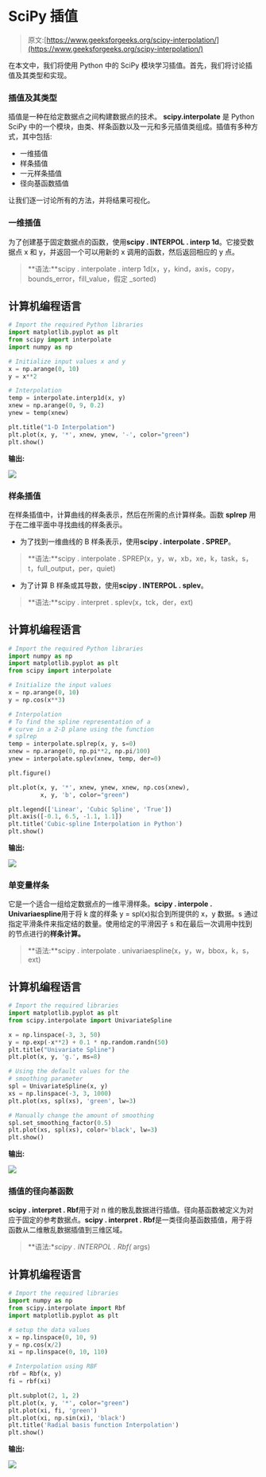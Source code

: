 # SciPy 插值

> 原文:[https://www.geeksforgeeks.org/scipy-interpolation/](https://www.geeksforgeeks.org/scipy-interpolation/)

在本文中，我们将使用 Python 中的 SciPy 模块学习插值。首先，我们将讨论插值及其类型和实现。

### 插值及其类型

插值是一种在给定数据点之间构建数据点的技术。 **scipy.interpolate** 是 Python SciPy 中的一个模块，由类、样条函数以及一元和多元插值类组成。插值有多种方式，其中包括:

*   一维插值
*   样条插值
*   一元样条插值
*   径向基函数插值

让我们逐一讨论所有的方法，并将结果可视化。

### 一维插值

为了创建基于固定数据点的函数，使用**scipy . INTERPOL . interp 1d**。它接受数据点 x 和 y，并返回一个可以用新的 x 调用的函数，然后返回相应的 y 点。

> **语法:**scipy . interpolate . interp 1d(x，y，kind，axis，copy，bounds_error，fill_value，假定 _sorted)

## 计算机编程语言

```py
# Import the required Python libraries
import matplotlib.pyplot as plt
from scipy import interpolate
import numpy as np

# Initialize input values x and y
x = np.arange(0, 10)
y = x**2

# Interpolation
temp = interpolate.interp1d(x, y)
xnew = np.arange(0, 9, 0.2)
ynew = temp(xnew)

plt.title("1-D Interpolation")
plt.plot(x, y, '*', xnew, ynew, '-', color="green")
plt.show()
```

**输出:**

![](img/dfb34c3809c6a2e4b70905fc2f9cac90.png)

### 样条插值

在样条插值中，计算曲线的样条表示，然后在所需的点计算样条。函数 **splrep** 用于在二维平面中寻找曲线的样条表示。

*   为了找到一维曲线的 B 样条表示，使用**scipy . interpolate . SPREP**。

> **语法:**scipy . interpolate . SPREP(x，y，w，xb，xe，k，task，s，t，full_output，per，quiet)

*   为了计算 B 样条或其导数，使用**scipy . INTERPOL . splev**。

> **语法:**scipy . interpret . splev(x，tck，der，ext)

## 计算机编程语言

```py
# Import the required Python libraries
import numpy as np
import matplotlib.pyplot as plt
from scipy import interpolate

# Initialize the input values
x = np.arange(0, 10)
y = np.cos(x**3)

# Interpolation
# To find the spline representation of a 
# curve in a 2-D plane using the function 
# splrep
temp = interpolate.splrep(x, y, s=0)
xnew = np.arange(0, np.pi**2, np.pi/100)
ynew = interpolate.splev(xnew, temp, der=0)

plt.figure()

plt.plot(x, y, '*', xnew, ynew, xnew, np.cos(xnew),
         x, y, 'b', color="green")

plt.legend(['Linear', 'Cubic Spline', 'True'])
plt.axis([-0.1, 6.5, -1.1, 1.1])
plt.title('Cubic-spline Interpolation in Python')
plt.show()
```

**输出:**

![](img/0c15c469fd1b3d4c29866293acf9c98e.png)

### 单变量样条

它是一个适合一组给定数据点的一维平滑样条。**scipy . interpole . Univariaespline**用于将 k 度的样条 y = spl(x)拟合到所提供的 x，y 数据。s 通过指定平滑条件来指定结的数量。使用给定的平滑因子 s 和在最后一次调用中找到的节点进行的**样条计算。**

> **语法:**scipy . interpolate . univariaespline(x，y，w，bbox，k，s，ext)

## 计算机编程语言

```py
# Import the required libraries
import matplotlib.pyplot as plt
from scipy.interpolate import UnivariateSpline

x = np.linspace(-3, 3, 50)
y = np.exp(-x**2) + 0.1 * np.random.randn(50)
plt.title("Univariate Spline")
plt.plot(x, y, 'g.', ms=8)

# Using the default values for the 
# smoothing parameter
spl = UnivariateSpline(x, y)
xs = np.linspace(-3, 3, 1000)
plt.plot(xs, spl(xs), 'green', lw=3)

# Manually change the amount of smoothing
spl.set_smoothing_factor(0.5)
plt.plot(xs, spl(xs), color='black', lw=3)
plt.show()
```

**输出:**

![](img/4ad205c4bdbd7db0e3445d8f7ef04a39.png)

### 插值的径向基函数

**scipy . interpret . Rbf**用于对 n 维的散乱数据进行插值。径向基函数被定义为对应于固定的参考数据点。**scipy . interpret . Rbf**是一类径向基函数插值，用于将函数从二维散乱数据插值到三维区域。

> **语法:**scipy . INTERPOL . Rbf(* args)

## 计算机编程语言

```py
# Import the required libraries
import numpy as np
from scipy.interpolate import Rbf
import matplotlib.pyplot as plt

# setup the data values
x = np.linspace(0, 10, 9)
y = np.cos(x/2)
xi = np.linspace(0, 10, 110)

# Interpolation using RBF
rbf = Rbf(x, y)
fi = rbf(xi)

plt.subplot(2, 1, 2)
plt.plot(x, y, '*', color="green")
plt.plot(xi, fi, 'green')
plt.plot(xi, np.sin(xi), 'black')
plt.title('Radial basis function Interpolation')
plt.show()
```

**输出:**

![](img/8dd23b4b6759cf87abb969090a537c65.png)